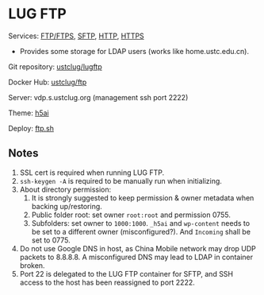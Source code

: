 # LUG FTP

Services: [FTP/FTPS](ftp://ftp.lug.ustc.edu.cn), [SFTP](sftp://ftp.lug.ustc.edu.cn), [HTTP](http://ftp.lug.ustc.edu.cn), [HTTPS](https://ftp.lug.ustc.edu.cn)

- Provides some storage for LDAP users (works like home.ustc.edu.cn).

Git repository: [ustclug/lugftp](https://github.com/ustclug/lugftp)

Docker Hub: [ustclug/ftp](https://hub.docker.com/r/ustclug/ftp/)

Server: vdp.s.ustclug.org (management ssh port 2222)

Theme: [h5ai](https://larsjung.de/h5ai/)

Deploy: [ftp.sh](https://github.com/ustclug/docker-run-script/blob/master/ftp/ftp.sh)

## Notes

1.  SSL cert is required when running LUG FTP.
2.  `ssh-keygen -A` is required to be manually run when initializing.
3.  About directory permission:
    1. It is strongly suggested to keep permission & owner metadata when backing up/restoring.
    2. Public folder root: set owner `root:root` and permission 0755.
    3. Subfolders: set owner to `1000:1000`. `_h5ai` and `wp-content` needs to be set to a different owner (misconfigured?). And `Incoming` shall be set to 0775.
4.  Do not use Google DNS in host, as China Mobile network may drop UDP packets to 8.8.8.8. A misconfigured DNS may lead to LDAP in container broken.
5.  Port 22 is delegated to the LUG FTP container for SFTP, and SSH access to the host has been reassigned to port 2222.
